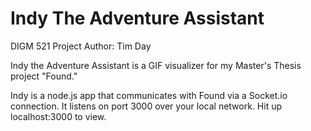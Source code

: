 # Indy The Adventure Assistant

DIGM 521 Project
Author: Tim Day

Indy the Adventure Assistant is a GIF visualizer for my Master's Thesis project "Found."

Indy is a node.js app that communicates with Found via a Socket.io connection. It listens on port 3000 over your local network. Hit up localhost:3000 to view.
